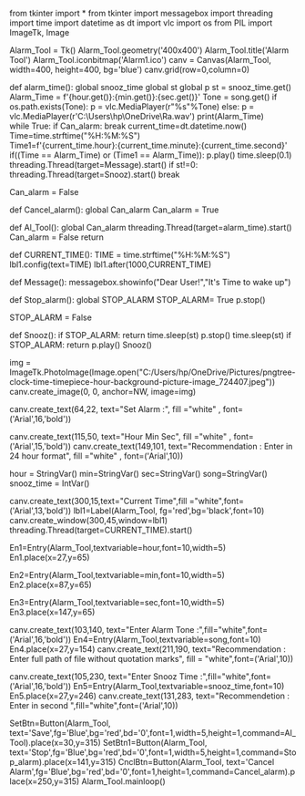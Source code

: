 from tkinter import *
from tkinter import messagebox
import threading
import time
import datetime as dt
import vlc
import os
from PIL import ImageTk, Image

Alarm_Tool = Tk()
Alarm_Tool.geometry('400x400')
Alarm_Tool.title('Alarm Tool')
Alarm_Tool.iconbitmap('Alarm1.ico')
canv = Canvas(Alarm_Tool, width=400, height=400, bg='blue')
canv.grid(row=0,column=0)


def alarm_time():
    global snooz_time
    global st
    global p
    st = snooz_time.get()
    Alarm_Time = f'{hour.get()}:{min.get()}:{sec.get()}'
    Tone = song.get()
    if os.path.exists(Tone):
        p = vlc.MediaPlayer(r"%s"%Tone)
    else:
        p = vlc.MediaPlayer(r'C:\Users\hp\OneDrive\Ra.wav')
    print(Alarm_Time)  
    while True:
        if Can_alarm:
            break
        current_time=dt.datetime.now()  
        Time=time.strftime("%H:%M:%S")   
        Time1=f'{current_time.hour}:{current_time.minute}:{current_time.second}'  
        if((Time == Alarm_Time) or (Time1 == Alarm_Time)):
            p.play()
            time.sleep(0.1)
            threading.Thread(target=Message).start()
            if st!=0:
                threading.Thread(target=Snooz).start()
            break
        
Can_alarm = False

def Cancel_alarm():
    global Can_alarm
    Can_alarm = True
    
def Al_Tool():
    global Can_alarm
    threading.Thread(target=alarm_time).start()
    Can_alarm = False
    return

def CURRENT_TIME():
    TIME = time.strftime("%H:%M:%S")
    lbl1.config(text=TIME)
    lbl1.after(1000,CURRENT_TIME)
    
def Message():
    messagebox.showinfo("Dear User!","It's Time to wake up")
    
def Stop_alarm():
    global STOP_ALARM
    STOP_ALARM= True
    p.stop()
    
STOP_ALARM = False

def Snooz():
    if STOP_ALARM:
        return
    time.sleep(st)
    p.stop()
    time.sleep(st)
    if STOP_ALARM:
        return
    p.play()
    Snooz()
    
img = ImageTk.PhotoImage(Image.open("C:/Users/hp/OneDrive/Pictures/pngtree-clock-time-timepiece-hour-background-picture-image_724407.jpeg"))
canv.create_image(0, 0, anchor=NW, image=img)

canv.create_text(64,22, text="Set Alarm :", fill ="white" , font=('Arial',16,'bold')) 

canv.create_text(115,50, text="Hour   Min   Sec", fill ="white" , font=('Arial',15,'bold'))
canv.create_text(149,101, text="Recommendation : Enter in 24 hour format", fill ="white" , font=('Arial',10))

hour = StringVar()
min=StringVar()
sec=StringVar()
song=StringVar()
snooz_time = IntVar()

canv.create_text(300,15,text="Current Time",fill ="white",font=('Arial',13,'bold'))
lbl1=Label(Alarm_Tool, fg='red',bg='black',font=10)
canv.create_window(300,45,window=lbl1)
threading.Thread(target=CURRENT_TIME).start()


En1=Entry(Alarm_Tool,textvariable=hour,font=10,width=5)
En1.place(x=27,y=65)

En2=Entry(Alarm_Tool,textvariable=min,font=10,width=5)
En2.place(x=87,y=65)

En3=Entry(Alarm_Tool,textvariable=sec,font=10,width=5)
En3.place(x=147,y=65)

canv.create_text(103,140, text="Enter Alarm Tone :",fill="white",font=('Arial',16,'bold'))
En4=Entry(Alarm_Tool,textvariable=song,font=10)
En4.place(x=27,y=154)
canv.create_text(211,190, text="Recommendation : Enter full path of file without quotation marks", fill = "white",font=('Arial',10))

canv.create_text(105,230, text="Enter Snooz Time :",fill="white",font=('Arial',16,'bold'))
En5=Entry(Alarm_Tool,textvariable=snooz_time,font=10)
En5.place(x=27,y=246)
canv.create_text(131,283, text="Recommendetion : Enter in second ",fill="white",font=('Arial',10))

SetBtn=Button(Alarm_Tool, text='Save',fg='Blue',bg='red',bd='0',font=1,width=5,height=1,command=Al_Tool).place(x=30,y=315)
SetBtn1=Button(Alarm_Tool, text='Stop',fg='Blue',bg='red',bd='0',font=1,width=5,height=1,command=Stop_alarm).place(x=141,y=315)
CnclBtn=Button(Alarm_Tool, text='Cancel Alarm',fg='Blue',bg='red',bd='0',font=1,height=1,command=Cancel_alarm).place(x=250,y=315)
Alarm_Tool.mainloop()


